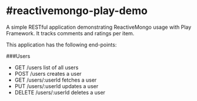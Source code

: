 #reactivemongo-play-demo
=======================

A simple RESTful application demonstrating ReactiveMongo usage with Play Framework.  It tracks comments and ratings per item.

This application has the following end-points:

###Users

* GET       /users             list of all users                
* POST      /users             creates a user    
* GET       /users/:userId     fetches a user       
* PUT       /users/:userId     updates a user       
* DELETE    /users/:userId     deletes a user

